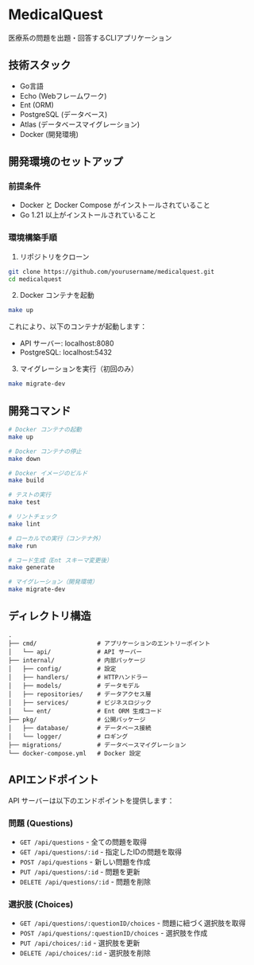 # MedicalQuest

医療系の問題を出題・回答するCLIアプリケーション

## 技術スタック

- Go言語
- Echo (Webフレームワーク)
- Ent (ORM)
- PostgreSQL (データベース)
- Atlas (データベースマイグレーション)
- Docker (開発環境)

## 開発環境のセットアップ

### 前提条件

- Docker と Docker Compose がインストールされていること
- Go 1.21 以上がインストールされていること

### 環境構築手順

1. リポジトリをクローン

```bash
git clone https://github.com/yourusername/medicalquest.git
cd medicalquest
```

2. Docker コンテナを起動

```bash
make up
```

これにより、以下のコンテナが起動します：
- API サーバー: localhost:8080
- PostgreSQL: localhost:5432

3. マイグレーションを実行（初回のみ）

```bash
make migrate-dev
```

## 開発コマンド

```bash
# Docker コンテナの起動
make up

# Docker コンテナの停止
make down

# Docker イメージのビルド
make build

# テストの実行
make test

# リントチェック
make lint

# ローカルでの実行（コンテナ外）
make run

# コード生成（Ent スキーマ変更後）
make generate

# マイグレーション（開発環境）
make migrate-dev
```

## ディレクトリ構造

```
.
├── cmd/                 # アプリケーションのエントリーポイント
│   └── api/             # API サーバー
├── internal/            # 内部パッケージ
│   ├── config/          # 設定
│   ├── handlers/        # HTTPハンドラー
│   ├── models/          # データモデル
│   ├── repositories/    # データアクセス層
│   ├── services/        # ビジネスロジック
│   └── ent/             # Ent ORM 生成コード
├── pkg/                 # 公開パッケージ
│   ├── database/        # データベース接続
│   └── logger/          # ロギング
├── migrations/          # データベースマイグレーション
└── docker-compose.yml   # Docker 設定
```

## APIエンドポイント

API サーバーは以下のエンドポイントを提供します：

### 問題 (Questions)

- `GET /api/questions` - 全ての問題を取得
- `GET /api/questions/:id` - 指定したIDの問題を取得
- `POST /api/questions` - 新しい問題を作成
- `PUT /api/questions/:id` - 問題を更新
- `DELETE /api/questions/:id` - 問題を削除

### 選択肢 (Choices)

- `GET /api/questions/:questionID/choices` - 問題に紐づく選択肢を取得
- `POST /api/questions/:questionID/choices` - 選択肢を作成
- `PUT /api/choices/:id` - 選択肢を更新
- `DELETE /api/choices/:id` - 選択肢を削除